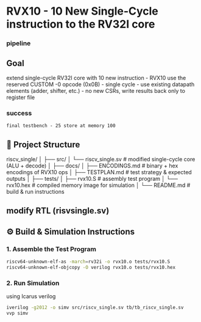 # RVX10 - 10 New Single-Cycle instruction to the RV32I core
### pipeline
## Goal 
extend single-cycle RV32I core with 10 new instruction - RVX10
use the reserved CUSTOM -0 opcode (0x0B)
    - single cycle
    - use existing datapath elements (adder, shifter, etc.)
    - no new CSRs, write results back only to register file
### success 
    final testbench - 25 store at memory 100
## 📂 Project Structure
riscv_single/
│
├── src/
│ └── riscv_single.sv # modified single-cycle core (ALU + decode)
│
├── docs/
│ ├── ENCODINGS.md # binary + hex encodings of RVX10 ops
│ ├── TESTPLAN.md # test strategy & expected outputs
│
├── tests/
│ ├── rvx10.S # assembly test program
│ └── rvx10.hex # compiled memory image for simulation
│
└── README.md # build & run instructions

## modify RTL (risvsingle.sv)

## ⚙️ Build & Simulation Instructions

### 1. Assemble the Test Program
```bash
riscv64-unknown-elf-as -march=rv32i -o rvx10.o tests/rvx10.S
riscv64-unknown-elf-objcopy -O verilog rvx10.o tests/rvx10.hex
```
### 2. Run Simulation
using Icarus verilog

```bash
iverilog -g2012 -o simv src/riscv_single.sv tb/tb_riscv_single.sv
vvp simv
```

